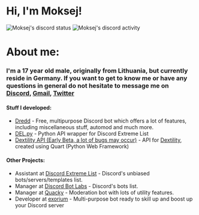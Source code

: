 # Hi, I'm Moksej!

![Moksej's discord status](https://img.shields.io/endpoint?label=status&url=https://dev.discordprofiles.me/api/badge/status/345457928972533773)
![Moksej's discord activity](https://img.shields.io/endpoint?label=playing&url=https://dev.discordprofiles.me/api/badge/playing/345457928972533773)

# About me:

### I'm a 17 year old male, originally from Lithuania, but currently reside in Germany. If you want to get to know me or have any questions in general do not hesitate to message me on [Discord](https://discord.com/users/345457928972533773), [Gmail](mailto:moksej@gmail.com), [Twitter](https://twitter.com/Moksej)

#### Stuff I developed:
- [Dredd](https://github.com/dredd-bot/Dredd) - Free, multipurpose Discord bot which offers a lot of features, including miscellaneous stuff, automod and much more.
- [DEL.py](https://github.com/discordextremelist/del.py) - Python API wrapper for Discord Extreme List
- [Dextility API (Early Beta, a lot of bugs may occur)](https://api.bots-that.work/) - API for [Dextility](https://github.com/dextility), created using Quart (Python Web Framework)

#### Other Projects:
- Assistant at [Discord Extreme List](https://discordextremelist.xyz/) - Discord's unbiased bots/servers/templates list.
- Manager at [Discord Bot Labs](https://bots.discordlabs.org/) - Discord's bots list.
- Manager at [Quacky](https://quacky.xyz/) - Moderation bot with lots of utility features.
- Developer at [exorium](https://bluewydev.github.io/Discord-bot-website-template/) - Multi-purpose bot ready to skill up and boost up your Discord server
